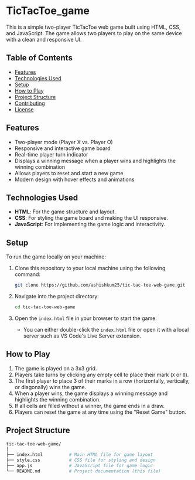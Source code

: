 # TicTacToe_game

This is a simple two-player TicTacToe web game built using HTML, CSS, and JavaScript. The game allows two players to play on the same device with a clean and responsive UI.

## Table of Contents

- [Features](#features)
- [Technologies Used](#technologies-used)
- [Setup](#setup)
- [How to Play](#how-to-play)
- [Project Structure](#project-structure)
- [Contributing](#contributing)
- [License](#license)

## Features

- Two-player mode (Player X vs. Player O)
- Responsive and interactive game board
- Real-time player turn indicator
- Displays a winning message when a player wins and highlights the winning combination
- Allows players to reset and start a new game
- Modern design with hover effects and animations

## Technologies Used

- **HTML**: For the game structure and layout.
- **CSS**: For styling the game board and making the UI responsive.
- **JavaScript**: For implementing the game logic and interactivity.

## Setup

To run the game locally on your machine:

1. Clone this repository to your local machine using the following command:
    ```bash
    git clone https://github.com/ashishkum25/tic-tac-toe-web-game.git
    ```

2. Navigate into the project directory:
    ```bash
    cd tic-tac-toe-web-game
    ```

3. Open the `index.html` file in your browser to start the game:
    - You can either double-click the `index.html` file or open it with a local server such as VS Code's Live Server extension.

## How to Play

1. The game is played on a 3x3 grid.
2. Players take turns by clicking any empty cell to place their mark (`X` or `O`).
3. The first player to place 3 of their marks in a row (horizontally, vertically, or diagonally) wins the game.
4. When a player wins, the game displays a winning message and highlights the winning combination.
5. If all cells are filled without a winner, the game ends in a draw.
6. Players can reset the game at any time using the "Reset Game" button.

## Project Structure

```bash
tic-tac-toe-web-game/
│
├── index.html          # Main HTML file for game layout
├── style.css           # CSS file for styling and design
├── app.js              # JavaScript file for game logic
└── README.md           # Project documentation (this file)

